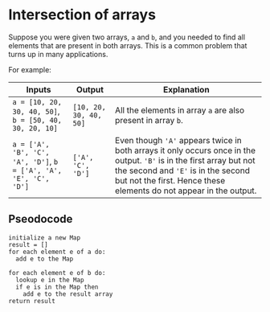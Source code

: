 # Intersection of arrays

Suppose you were given two arrays, `a` and `b`, and you needed to find all elements that are present in both arrays. This is a common problem that turns up in many applications.

For example:

| **Inputs**                                                       | **Output**             | **Explanation**                                                                                                                                                                                                                  |
| ---------------------------------------------------------------- | ---------------------- | -------------------------------------------------------------------------------------------------------------------------------------------------------------------------------------------------------------------------------- |
| `a = [10, 20, 30, 40, 50]`, `b = [50, 40, 30, 20, 10]`           | `[10, 20, 30, 40, 50]` | All the elements in array `a` are also present in array `b`.                                                                                                                                                                     |
| `a = ['A', 'B', 'C', 'A', 'D']`, `b = ['A', 'A', 'E', 'C', 'D']` | `['A', 'C', 'D']`      | Even though `'A'` appears twice in both arrays it only occurs once in the output. `'B'` is in the first array but not the second and `'E'` is in the second but not the first. Hence these elements do not appear in the output. |

## Pseodocode

```
initialize a new Map
result = []
for each element e of a do:
  add e to the Map

for each element e of b do:
  lookup e in the Map
  if e is in the Map then
    add e to the result array
return result
```
